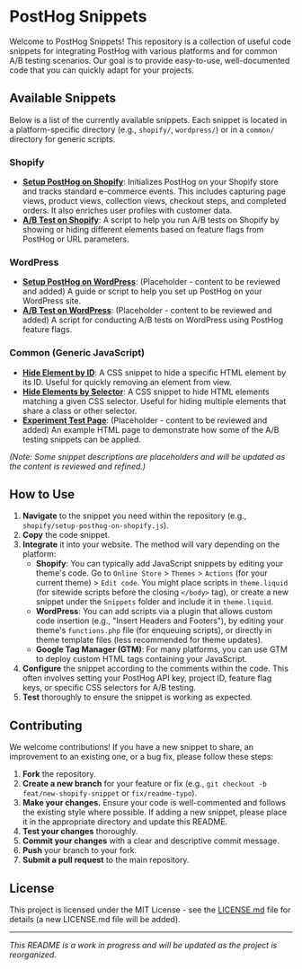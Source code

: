 # PostHog Snippets

Welcome to PostHog Snippets! This repository is a collection of useful code snippets for integrating PostHog with various platforms and for common A/B testing scenarios. Our goal is to provide easy-to-use, well-documented code that you can quickly adapt for your projects.

## Available Snippets

Below is a list of the currently available snippets. Each snippet is located in a platform-specific directory (e.g., `shopify/`, `wordpress/`) or in a `common/` directory for generic scripts.

### Shopify

*   **[Setup PostHog on Shopify](./shopify/setup-posthog-on-shopify.js)**: Initializes PostHog on your Shopify store and tracks standard e-commerce events. This includes capturing page views, product views, collection views, checkout steps, and completed orders. It also enriches user profiles with customer data.
*   **[A/B Test on Shopify](./shopify/ab-test-on-shopify.js)**: A script to help you run A/B tests on Shopify by showing or hiding different elements based on feature flags from PostHog or URL parameters.

### WordPress

*   **[Setup PostHog on WordPress](./wordpress/setup-posthog-on-wordpress.js)**: (Placeholder - content to be reviewed and added) A guide or script to help you set up PostHog on your WordPress site.
*   **[A/B Test on WordPress](./wordpress/ab-test-on-wordpress.js)**: (Placeholder - content to be reviewed and added) A script for conducting A/B tests on WordPress using PostHog feature flags.

### Common (Generic JavaScript)

*   **[Hide Element by ID](./common/hide-element-by-id.css)**: A CSS snippet to hide a specific HTML element by its ID. Useful for quickly removing an element from view.
*   **[Hide Elements by Selector](./common/hide-elements-by-selector.css)**: A CSS snippet to hide HTML elements matching a given CSS selector. Useful for hiding multiple elements that share a class or other selector.
*   **[Experiment Test Page](./examples/experiment-test-page.html)**: (Placeholder - content to be reviewed and added) An example HTML page to demonstrate how some of the A/B testing snippets can be applied.

*(Note: Some snippet descriptions are placeholders and will be updated as the content is reviewed and refined.)*

## How to Use

1.  **Navigate** to the snippet you need within the repository (e.g., `shopify/setup-posthog-on-shopify.js`).
2.  **Copy** the code snippet.
3.  **Integrate** it into your website. The method will vary depending on the platform:
    *   **Shopify**: You can typically add JavaScript snippets by editing your theme's code. Go to `Online Store` > `Themes` > `Actions` (for your current theme) > `Edit code`. You might place scripts in `theme.liquid` (for sitewide scripts before the closing `</body>` tag), or create a new snippet under the `Snippets` folder and include it in `theme.liquid`.
    *   **WordPress**: You can add scripts via a plugin that allows custom code insertion (e.g., "Insert Headers and Footers"), by editing your theme's `functions.php` file (for enqueuing scripts), or directly in theme template files (less recommended for theme updates).
    *   **Google Tag Manager (GTM)**: For many platforms, you can use GTM to deploy custom HTML tags containing your JavaScript.
4.  **Configure** the snippet according to the comments within the code. This often involves setting your PostHog API key, project ID, feature flag keys, or specific CSS selectors for A/B testing.
5.  **Test** thoroughly to ensure the snippet is working as expected.

## Contributing

We welcome contributions! If you have a new snippet to share, an improvement to an existing one, or a bug fix, please follow these steps:

1.  **Fork** the repository.
2.  **Create a new branch** for your feature or fix (e.g., `git checkout -b feat/new-shopify-snippet` or `fix/readme-typo`).
3.  **Make your changes.** Ensure your code is well-commented and follows the existing style where possible. If adding a new snippet, please place it in the appropriate directory and update this README.
4.  **Test your changes** thoroughly.
5.  **Commit your changes** with a clear and descriptive commit message.
6.  **Push** your branch to your fork.
7.  **Submit a pull request** to the main repository.

## License

This project is licensed under the MIT License - see the [LICENSE.md](./LICENSE.md) file for details (a new LICENSE.md file will be added).

---

*This README is a work in progress and will be updated as the project is reorganized.*